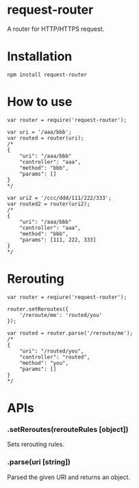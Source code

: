 # request-router

A router for HTTP/HTTPS request.

# Installation

`npm install request-router`

# How to use

```
var router = require('request-router');

var uri = '/aaa/bbb';
var routed = router(uri);
/*
{
    "uri": "/aaa/bbb"
    "controller": "aaa",
    "method": "bbb",
    "params": []
}
*/
```
```
var uri2 = '/ccc/ddd/111/222/333';
var routed2 = router(uri2);
/*
{
    "uri": "/aaa/bbb"
    "controller": "aaa",
    "method": "bbb",
    "params": [111, 222, 333]
}
*/
```

# Rerouting

```
var router = reqiure('request-router');

router.setReroutes({
    '/reroute/me': 'routed/you'
});

var routed = router.parse('/reroute/me');
/*
{
    "uri": "/routed/you",
    "controller": "routed",
    "method": "you",
    "params": []
}
*/
```

# APIs

### .setReroutes(rerouteRules [object])

Sets rerouting rules.

### .parse(uri [string])

Parsed the given URI and returns an object.
